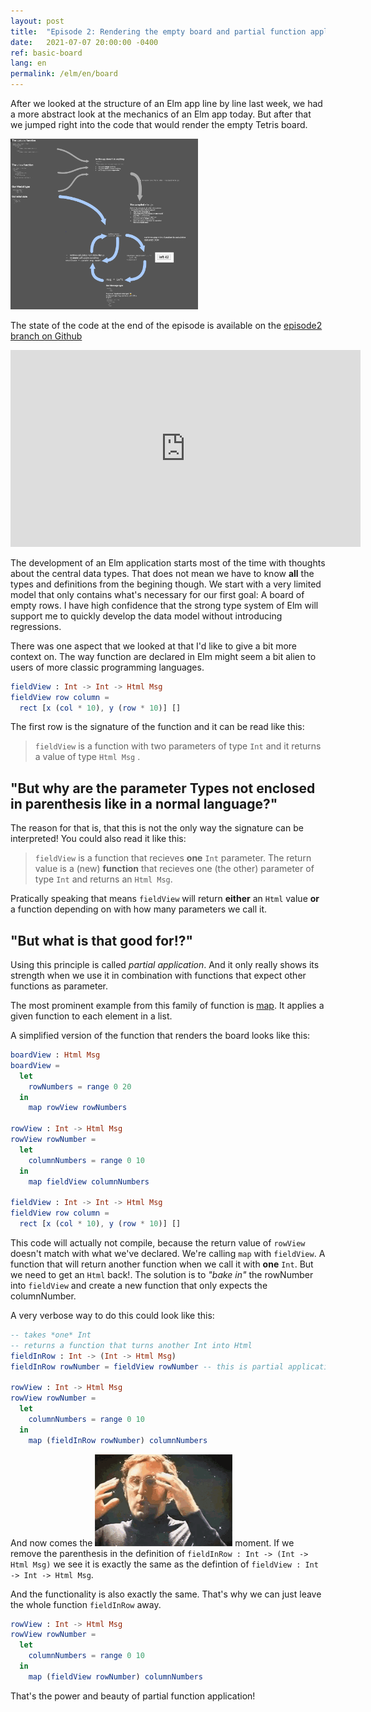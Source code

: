 ```yaml
---
layout: post
title:  "Episode 2: Rendering the empty board and partial function application"
date:   2021-07-07 20:00:00 -0400
ref: basic-board
lang: en
permalink: /elm/en/board
---
```


After we looked at the structure of an Elm app line by line last week, we had a more abstract look at the mechanics of an Elm app today. But after that we jumped right into the code that would render the empty Tetris board.

[<img src="/assets/posts/basic-board/architecture.png" width="300" />](/assets/posts/basic-board/architecture.png)

The state of the code at the end of the episode is available on the [episode2 branch on Github](https://github.com/axelerator/elm-tetris/tree/episode2)

<iframe width="560" height="315" src="https://www.youtube.com/embed/rJXE328qYz8" title="YouTube video player" frameborder="0" allow="accelerometer; autoplay; clipboard-write; encrypted-media; gyroscope; picture-in-picture" allowfullscreen></iframe>


The development of an Elm application starts most of the time with thoughts about the central data types. That does not mean we have to know **all** the types and definitions from the begining though. We start with a very limited model that only contains what's necessary for our first goal: A board of empty rows. I have high confidence that the strong type system of Elm will support me to quickly develop the data model without introducing regressions.

There was one aspect that we looked at that I'd like to give a bit more context on. The way function are declared in Elm might seem a bit alien to users of more classic programming languages.

```Elm
fieldView : Int -> Int -> Html Msg
fieldView row column =
  rect [x (col * 10), y (row * 10)] []
```

The first row is the signature of the function and it can be read like this:

> `fieldView` is a function with two parameters of type `Int`
> and it returns a value of type `Html Msg` .

## "But why are the parameter Types not enclosed in parenthesis like in a normal language?"
The reason for that is, that this is not the only way the signature can be interpreted!
You could also read it like this:


> `fieldView` is a function that recieves **one** `Int` parameter.
> The return value is a (new) **function** that recieves one (the other) parameter of type `Int`
> and returns an `Html Msg`.

Pratically speaking that means `fieldView` will return **either** an `Html` value **or** a function depending on with how many parameters we call it.

## "But what is that good for!?"

Using this principle is called *partial application*. And it only really shows its strength when we use it in combination with functions that expect other functions as parameter.

The most prominent example from this family of function is [map](https://package.elm-lang.org/packages/elm/core/latest/Array#map).
It applies a given function to each element in a list.

A simplified version of the function that renders the board looks like this:

```Elm
boardView : Html Msg
boardView =
  let
    rowNumbers = range 0 20
  in
    map rowView rowNumbers

rowView : Int -> Html Msg
rowView rowNumber =
  let
    columnNumbers = range 0 10
  in
    map fieldView columnNumbers

fieldView : Int -> Int -> Html Msg
fieldView row column =
  rect [x (col * 10), y (row * 10)] []
```

This code will actually not compile, because the return value of `rowView` doesn't match with what we've declared.
We're calling `map` with `fieldView`. A function that will return another function when we call it with **one** `Int`.
But we need to get an `Html` back!. The solution is to *"bake in"* the rowNumber into `fieldView` and create a new function that only expects the columnNumber.

A very verbose way to do this could look like this:

```Elm
-- takes *one* Int
-- returns a function that turns another Int into Html 
fieldInRow : Int -> (Int -> Html Msg)
fieldInRow rowNumber = fieldView rowNumber -- this is partial application 

rowView : Int -> Html Msg
rowView rowNumber =
  let
    columnNumbers = range 0 10
  in
    map (fieldInRow rowNumber) columnNumbers
```

And now comes the ![mind blown](/assets/mindblown.gif) moment.
If we remove the parenthesis in the definition of  `fieldInRow : Int -> (Int -> Html Msg)` we see it is exactly the same as
the defintion of `fieldView : Int -> Int -> Html Msg`.

And the functionality is also exactly the same. That's why we can just leave the whole function `fieldInRow` away.

```Elm
rowView : Int -> Html Msg
rowView rowNumber =
  let
    columnNumbers = range 0 10
  in
    map (fieldView rowNumber) columnNumbers
```

That's the power and beauty of partial function application!
